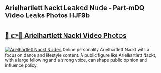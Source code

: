 ## Arielhartlett Nackt Le𝚊k𝚎d N𝚞𝚍e - Part-mDQ Vid𝚎o Le𝚊ks Photos HJF9b

# <h2><a href="http://fb304d.evod.top/?m=Arielhartlett+Nackt">🔗 👉🔴 Arielhartlett Nackt Vid𝚎o Ph𝚘t𝚘s</a></h2>

[![Arielhartlett Nackt N𝚞d𝚎s](https://i.imgur.com/8V9OHl7.gif)](http://fb304d.evod.top/?m=Arielhartlett+Nackt)
Online personality Arielhartlett Nackt with a focus on dance and lifestyle content. A public figure like Arielhartlett Nackt, with a large following and a strong voice, can shape public opinion and influence policy. 
